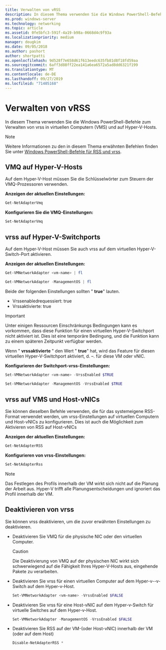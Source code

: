 ```yaml
---
title: Verwalten von vRSS
description: In diesem Thema verwenden Sie die Windows PowerShell-Befehle, um vrss auf virtuellen Computern (VMS) und auf Hyper-V-Hosts zu verwalten.
ms.prod: windows-server
ms.technology: networking
ms.topic: article
ms.assetid: 0fe5bfc3-591f-4a19-b98a-0668d4c9f93a
ms.localizationpriority: medium
manager: dougkim
ms.date: 09/05/2018
ms.author: pashort
author: shortpatti
ms.openlocfilehash: 9d528f7e658d61f613eedc635fb81d8f18fd59aa
ms.sourcegitcommit: 6aff3d88ff22ea141a6ea6572a5ad8dd6321f199
ms.translationtype: MT
ms.contentlocale: de-DE
ms.lasthandoff: 09/27/2019
ms.locfileid: "71405168"
---
```

# <a name="manage-vrss"></a>Verwalten von vRSS

In diesem Thema verwenden Sie die Windows PowerShell-Befehle zum Verwalten von vrss in virtuellen Computern \(VMS\) und auf Hyper\-V-Hosts.

>[!NOTE]
>Weitere Informationen zu den in diesem Thema erwähnten Befehlen finden Sie unter [Windows PowerShell-Befehle für RSS und vrss](vrss-wps.md).

## <a name="vmq-on-hyper-v-hosts"></a>VMQ auf Hyper-V-Hosts

Auf dem Hyper-V-Host müssen Sie die Schlüsselwörter zum Steuern der VMQ-Prozessoren verwenden.

**Anzeigen der aktuellen Einstellungen:** 

```PowerShell
Get-NetAdapterVmq
```

**Konfigurieren Sie die VMQ-Einstellungen:** 

```PowerShell
Set-NetAdapterVmq
```


## <a name="vrss-on-hyper-v-switch-ports"></a>vrss auf Hyper-V-Switchports

Auf dem Hyper-V-Host müssen Sie auch vrss auf dem virtuellen Hyper\-V-Switch-Port aktivieren.

**Anzeigen der aktuellen Einstellungen:**

```PowerShell
Get-VMNetworkAdapter <vm-name> | fl

Get-VMNetworkAdapter -ManagementOS | fl
```
    
Beide der folgenden Einstellungen sollten " **true**" lauten. 

- Vrssenabledrequessiert: true
- Vrssaktivierte: true
    
>[!IMPORTANT]
>Unter einigen Ressourcen Einschränkungs Bedingungen kann es vorkommen, dass diese Funktion für einen virtuellen Hyper\-V-Switchport nicht aktiviert ist. Dies ist eine temporäre Bedingung, und die Funktion kann zu einem späteren Zeitpunkt verfügbar werden.
>
>Wenn " **vrssaktivierte** " den Wert " **true**" hat, wird das Feature für diesen virtuellen Hyper\-V-Switchport aktiviert, d. –. für diese VM oder vNIC.

**Konfigurieren der Switchport-vrss-Einstellungen:**

```PowerShell
Set-VMNetworkAdapter <vm-name> -VrssEnabled $TRUE
    
Set-VMNetworkAdapter -ManagementOS -VrssEnabled $TRUE
```

## <a name="vrss-in-vms-and-host-vnics"></a>vrss auf VMS und Host-vNICs

Sie können dieselben Befehle verwenden, die für das systemeigene RSS-Format verwendet werden, um vrss-Einstellungen auf virtuellen Computern und Host-vNICs zu konfigurieren. Dies ist auch die Möglichkeit zum Aktivieren von RSS auf Host-vNICs  

**Anzeigen der aktuellen Einstellungen:**

```PowerShell
Get-NetAdapterRSS
```

**Konfigurieren von vrss-Einstellungen:**

```PowerShell
Set-NetAdapterRss
```

>[!NOTE]
> Das Festlegen des Profils innerhalb der VM wirkt sich nicht auf die Planung der Arbeit aus. Hyper\-V trifft alle Planungsentscheidungen und ignoriert das Profil innerhalb der VM.

## <a name="disable-vrss"></a>Deaktivieren von vrss

Sie können vrss deaktivieren, um die zuvor erwähnten Einstellungen zu deaktivieren.

- Deaktivieren Sie VMQ für die physische NIC oder den virtuellen Computer.

  >[!CAUTION]
  >Die Deaktivierung von VMQ auf der physischen NIC wirkt sich schwerwiegend auf die Fähigkeit Ihres Hyper\-V-Hosts aus, eingehende Pakete zu verarbeiten.

- Deaktivieren Sie vrss für einen virtuellen Computer auf dem Hyper-v-\-v-Switch auf dem Hyper\-v-Host.

   ```PowerShell
   Set-VMNetworkAdapter <vm-name> -VrssEnabled $FALSE
   ```

- Deaktivieren Sie vrss für eine Host-vNIC auf dem Hyper\-v-Switch für virtuelle Switches auf dem Hyper\-v-Host.

   ```PowerShell
   Set-VMNetworkAdapter -ManagementOS -VrssEnabled $FALSE
   ```

- Deaktivieren Sie RSS auf der VM-\(oder Host-vNIC\) innerhalb der VM \(oder auf dem Host\)

   ```PowerShell
   Disable-NetAdapterRSS *
   ```
